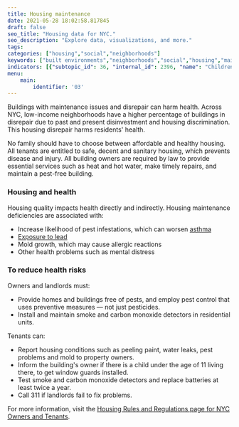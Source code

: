 ```yaml
---
title: Housing maintenance
date: 2021-05-28 18:02:58.817845
draft: false
seo_title: "Housing data for NYC."
seo_description: "Explore data, visualizations, and more."
tags: 
categories: ["housing","social","neighborhoods"]
keywords: ["built environments","neighborhoods","social","housing","maintenance","maintenance deficiencies","healthy housing"]
indicators: [{"subtopic_id": 36, "internal_id": 2396, "name": "Children living in homes using supplemental heat (ages 0-13 years)", "URL": "https://a816-dohbesp.nyc.gov/IndicatorPublic/VisualizationData.aspx?id=2396,719b87,36,Summarize"}, {"subtopic_id": 36, "internal_id": 2395, "name": "Children living in homes with cracks or holes (ages 0-13 years)", "URL": "https://a816-dohbesp.nyc.gov/IndicatorPublic/VisualizationData.aspx?id=2395,719b87,36,Summarize"}, {"subtopic_id": 36, "internal_id": 46, "name": "Homes near Structures Rated Good or Excellent", "URL": "https://a816-dohbesp.nyc.gov/IndicatorPublic/VisualizationData.aspx?id=46,719b87,36,Summarize"}, {"subtopic_id": 36, "internal_id": 47, "name": "Homes Using Supplemental Heat", "URL": "https://a816-dohbesp.nyc.gov/IndicatorPublic/VisualizationData.aspx?id=47,719b87,36,Summarize"}, {"subtopic_id": 36, "internal_id": 45, "name": "Homes with 3 or More Maintenance Deficiencies", "URL": "https://a816-dohbesp.nyc.gov/IndicatorPublic/VisualizationData.aspx?id=45,719b87,36,Summarize"}, {"subtopic_id": 36, "internal_id": 40, "name": "Homes with Cracks or Holes", "URL": "https://a816-dohbesp.nyc.gov/IndicatorPublic/VisualizationData.aspx?id=40,719b87,36,Summarize"},  {"subtopic_id": 36, "internal_id": 42, "name": "Homes with Leaks", "URL": "https://a816-dohbesp.nyc.gov/IndicatorPublic/VisualizationData.aspx?id=42,719b87,36,Summarize"},{"subtopic_id": 36, "internal_id": 41, "name": "Pre-1960 Homes with Peeling Paint", "URL": "https://a816-dohbesp.nyc.gov/IndicatorPublic/VisualizationData.aspx?id=41,719b87,36,Summarize"}, {"subtopic_id": 36, "internal_id": 2399, "name": "Renter-occupied homes with any health-related maintenance problems", "URL": "https://a816-dohbesp.nyc.gov/IndicatorPublic/VisualizationData.aspx?id=2399,719b87,36,Summarize"}, {"subtopic_id": 36, "internal_id": 2179, "name": "Renter-occupied homes with no maintenance deficiencies (TCNY2020)", "URL": "https://a816-dohbesp.nyc.gov/IndicatorPublic/VisualizationData.aspx?id=2179,719b87,36,Summarize"}]
menu:
    main:
        identifier: '03'
---
```

Buildings with maintenance issues and disrepair can harm health. Across NYC, low-income neighborhoods have a higher percentage of buildings in disrepair due to past and present disinvestment and housing discrimination. This housing disrepair harms residents' health.

No family should have to choose between affordable and healthy housing. All tenants are entitled to safe, decent and sanitary housing, which prevents disease and injury. All building owners are required by law to provide essential services such as heat and hot water, make timely repairs, and maintain a pest-free building. 

### Housing and health

Housing quality impacts health directly and indirectly. Housing maintenance deficiencies are associated with:
* Increase likelihood of pest infestations, which can worsen [asthma](http://www1.nyc.gov/site/doh/health/health-topics/asthma.page "Asthma")
* [Exposure to lead](http://www1.nyc.gov/site/doh/health/health-topics/lead-poisoning-prevention.page)
* Mold growth, which may cause allergic reactions
* Other health problems such as mental distress

### To reduce health risks
Owners and landlords must:
* Provide homes and buildings free of pests, and employ pest control that uses preventive measures — not just pesticides.
* Install and maintain smoke and carbon monoxide detectors in residential units. 

Tenants can:
* Report housing conditions such as peeling paint, water leaks, pest problems and mold to property owners.
* Inform the building's owner if there is a child under the age of 11 living there, to get window guards installed. 
* Test smoke and carbon monoxide detectors and replace batteries at least twice a year.
* Call 311 if landlords fail to fix problems. 

For more information, visit the [Housing Rules and Regulations page for NYC Owners and Tenants](http://www1.nyc.gov/nyc-resources/service/4706/housing-rules-and-regulations-for-nyc-owners-and-tenants "Housing rules and regulations"). 